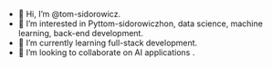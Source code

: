 - 👋 Hi, I’m @tom-sidorowicz.
- 👀 I’m interested in Pyttom-sidorowiczhon, data science, machine learning, back-end development.
- 🌱 I’m currently learning full-stack development.
- 💞️ I’m looking to collaborate on AI applications .

<!---
tom-sidorowicz/tom-sidorowicz is a ✨ special ✨ repository because its `README.md` (this file) appears on your GitHub profile.
You can click the Preview link to take a look at your changes.
--->
